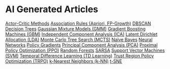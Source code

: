 # AI Generated Articles

[Actor-Critic Methods](Actor-Critic_Methods.md)
[Association Rules (Apriori, FP-Growth)](Association_Rules_(Apriori,_FP-Growth).md)
[DBSCAN](DBSCAN.md)
[Decision Trees](Decision_Trees.md)
[Gaussian Mixture Models (GMM)](Gaussian_Mixture_Models_(GMM).md)
[Gradient Boosting Machines (GBM)](Gradient_Boosting_Machines_(GBM).md)
[Independent Component Analysis (ICA)](Independent_Component_Analysis_(ICA).md)
[Latent Dirichlet Allocation (LDA)](Latent_Dirichlet_Allocation_(LDA).md)
[Monte Carlo Tree Search (MCTS)](Monte_Carlo_Tree_Search_(MCTS).md)
[Naïve Bayes](Naïve_Bayes.md)
[Neural Networks](Neural_Networks.md)
[Policy Gradients](Policy_Gradients.md)
[Principal Component Analysis (PCA)](Principal_Component_Analysis_(PCA).md)
[Proximal Policy Optimization (PPO)](Proximal_Policy_Optimization_(PPO).md)
[Random Forests](Random_Forests.md)
[SARSA](SARSA.md)
[Support Vector Machines (SVM)](Support_Vector_Machines_(SVM).md)
[Temporal Difference Learning (TD Learning)](Temporal_Difference_Learning_(TD_Learning).md)
[Trust Region Policy Optimization (TRPO)](Trust_Region_Policy_Optimization_(TRPO).md)
[k-Nearest Neighbors (k-NN)](k-Nearest_Neighbors_(k-NN).md)
[t-SNE](t-SNE.md)
